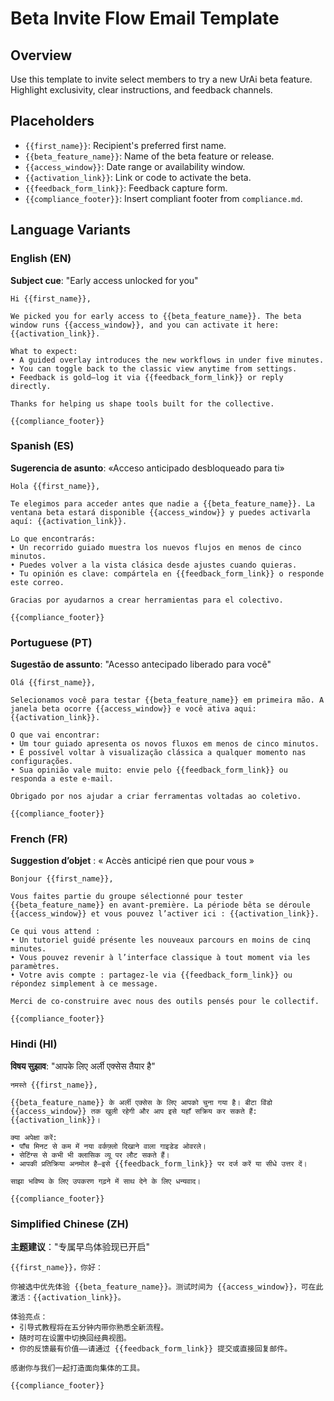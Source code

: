 # Beta Invite Flow Email Template

## Overview
Use this template to invite select members to try a new UrAi beta feature. Highlight exclusivity, clear instructions, and feedback channels.

## Placeholders
- `{{first_name}}`: Recipient's preferred first name.
- `{{beta_feature_name}}`: Name of the beta feature or release.
- `{{access_window}}`: Date range or availability window.
- `{{activation_link}}`: Link or code to activate the beta.
- `{{feedback_form_link}}`: Feedback capture form.
- `{{compliance_footer}}`: Insert compliant footer from `compliance.md`.

## Language Variants

### English (EN)
**Subject cue**: "Early access unlocked for you"

```
Hi {{first_name}},

We picked you for early access to {{beta_feature_name}}. The beta window runs {{access_window}}, and you can activate it here: {{activation_link}}.

What to expect:
• A guided overlay introduces the new workflows in under five minutes.
• You can toggle back to the classic view anytime from settings.
• Feedback is gold—log it via {{feedback_form_link}} or reply directly.

Thanks for helping us shape tools built for the collective.

{{compliance_footer}}
```

### Spanish (ES)
**Sugerencia de asunto**: «Acceso anticipado desbloqueado para ti»

```
Hola {{first_name}},

Te elegimos para acceder antes que nadie a {{beta_feature_name}}. La ventana beta estará disponible {{access_window}} y puedes activarla aquí: {{activation_link}}.

Lo que encontrarás:
• Un recorrido guiado muestra los nuevos flujos en menos de cinco minutos.
• Puedes volver a la vista clásica desde ajustes cuando quieras.
• Tu opinión es clave: compártela en {{feedback_form_link}} o responde este correo.

Gracias por ayudarnos a crear herramientas para el colectivo.

{{compliance_footer}}
```

### Portuguese (PT)
**Sugestão de assunto**: "Acesso antecipado liberado para você"

```
Olá {{first_name}},

Selecionamos você para testar {{beta_feature_name}} em primeira mão. A janela beta ocorre {{access_window}} e você ativa aqui: {{activation_link}}.

O que vai encontrar:
• Um tour guiado apresenta os novos fluxos em menos de cinco minutos.
• É possível voltar à visualização clássica a qualquer momento nas configurações.
• Sua opinião vale muito: envie pelo {{feedback_form_link}} ou responda a este e-mail.

Obrigado por nos ajudar a criar ferramentas voltadas ao coletivo.

{{compliance_footer}}
```

### French (FR)
**Suggestion d’objet** : « Accès anticipé rien que pour vous »

```
Bonjour {{first_name}},

Vous faites partie du groupe sélectionné pour tester {{beta_feature_name}} en avant-première. La période bêta se déroule {{access_window}} et vous pouvez l’activer ici : {{activation_link}}.

Ce qui vous attend :
• Un tutoriel guidé présente les nouveaux parcours en moins de cinq minutes.
• Vous pouvez revenir à l’interface classique à tout moment via les paramètres.
• Votre avis compte : partagez-le via {{feedback_form_link}} ou répondez simplement à ce message.

Merci de co-construire avec nous des outils pensés pour le collectif.

{{compliance_footer}}
```

### Hindi (HI)
**विषय सुझाव**: "आपके लिए अर्ली एक्सेस तैयार है"

```
नमस्ते {{first_name}},

{{beta_feature_name}} के अर्ली एक्सेस के लिए आपको चुना गया है। बीटा विंडो {{access_window}} तक खुली रहेगी और आप इसे यहाँ सक्रिय कर सकते हैं: {{activation_link}}।

क्या अपेक्षा करें:
• पाँच मिनट से कम में नया वर्कफ़्लो दिखाने वाला गाइडेड ओवरले।
• सेटिंग्स से कभी भी क्लासिक व्यू पर लौट सकते हैं।
• आपकी प्रतिक्रिया अनमोल है—इसे {{feedback_form_link}} पर दर्ज करें या सीधे उत्तर दें।

साझा भविष्य के लिए उपकरण गढ़ने में साथ देने के लिए धन्यवाद।

{{compliance_footer}}
```

### Simplified Chinese (ZH)
**主题建议**："专属早鸟体验现已开启"

```
{{first_name}}，你好：

你被选中优先体验 {{beta_feature_name}}。测试时间为 {{access_window}}，可在此激活：{{activation_link}}。

体验亮点：
• 引导式教程将在五分钟内带你熟悉全新流程。
• 随时可在设置中切换回经典视图。
• 你的反馈最有价值——请通过 {{feedback_form_link}} 提交或直接回复邮件。

感谢你与我们一起打造面向集体的工具。

{{compliance_footer}}
```

